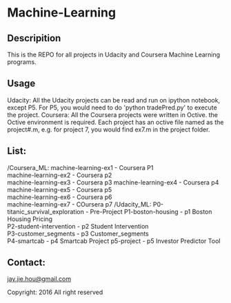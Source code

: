 # Machine-Learning

Descripition
------------------------------------------------------------------------------------
This is the REPO for all projects in Udacity and Coursera Machine Learning programs. 

Usage
------------------------------------------------------------------------------------
Udacity:
  All the Udacity projects can be read and run on ipython notebook, except P5. For P5,
  you would need to do 'python tradePred.py' to execute the project.
Coursera:
  All the Coursera projects were written in Octive. the Octive environment is required.
  Each project has an octive file named as the project#.m, e.g. for project 7, you would 
  find ex7.m in the project folder. 

List:
------------------------------------------------------------------------------------
/Coursera_ML:
machine-learning-ex1	- Coursera P1	
machine-learning-ex2	- Coursera p2	
machine-learning-ex3	- Coursera p3
machine-learning-ex4	- Coursera p4	
machine-learning-ex5	- Coursera p5	
machine-learning-ex6	- Coursera p6	
machine-learning-ex7  - COursera p7
/Udacity_ML:
P0-titanic_survival_exploration	- Pre-Project
P1-boston-housing	              - p1 Boston Housing Pricing	
P2-student-intervention	        - p2 Student Intervention	
P3-customer_segments            -	p3 Customer_segments	
P4-smartcab	                    - p4 Smartcab Project
p5-project                      - p5 Investor Predictor Tool

Contact:
------------------------------------------------------------------------------------
jay.jie.hou@gmail.com

Copyright: 2016 All right reserved
